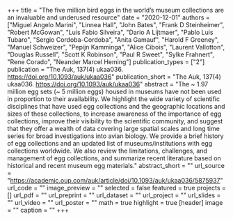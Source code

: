 +++
title = "The five million bird eggs in the world’s museum collections are an invaluable and underused resource"
date = "2020-12-01"
authors = ["Miguel Angelo Marini", "Linnea Hall", "John Bates", "Frank D Steinheimer", "Robert McGowan", "Luis Fabio Silveira", "Dario A Lijtmaer", "Pablo Luis Tubaro", "Sergio Cordoba-Cordoba", "Anita Gamauf", "Harold F Greeney", "Manuel Schweizer", "Pepijn Kamminga", "Alice Cibois", "Laurent Vallotton", "Douglas Russell", "Scott K Robinson", "Paul R Sweet", "Sylke Frahnert", "Rene Corado", "Neander Marcel Heming"]
publication_types = ["2"]
publication = "The Auk, 137(4) ukaa036. https://doi.org/10.1093/auk/ukaa036"
publication_short = "The Auk, 137(4) ukaa036. https://doi.org/10.1093/auk/ukaa036"
abstract = "The ~ 1.97 million egg sets (~ 5 million eggs) housed in museums have not been used in proportion to their availability. We highlight the wide variety of scientific disciplines that have used egg collections and the geographic locations and sizes of these collections, to increase awareness of the importance of egg collections, improve their visibility to the scientific community, and suggest that they offer a wealth of data covering large spatial scales and long time series for broad investigations into avian biology. We provide a brief history of egg collections and an updated list of museums/institutions with egg collections worldwide. We also review the limitations, challenges, and management of egg collections, and summarize recent literature based on historical and recent museum egg materials."
abstract_short = ""
url_source = "https://academic.oup.com/auk/article/doi/10.1093/auk/ukaa036/5875937"
url_code = ""
image_preview = ""
selected = false
featured = true
projects = []
url_pdf = ""
url_preprint = ""
url_dataset = ""
url_project = ""
url_slides = ""
url_video = ""
url_poster = ""
math = true
highlight = true
[header]
image = ""
caption = ""
+++
